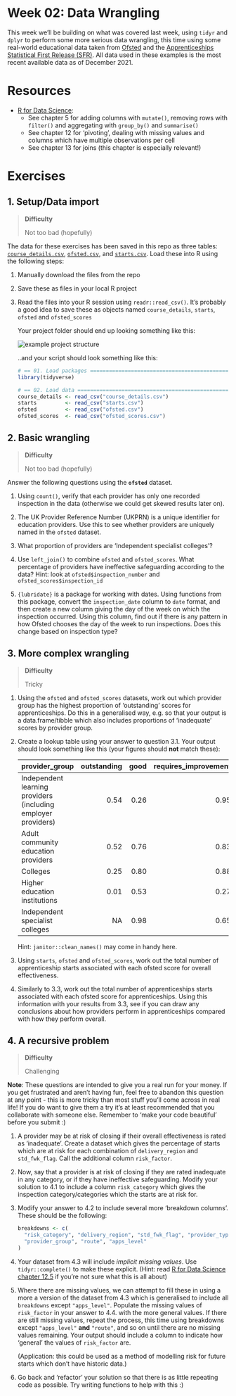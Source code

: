 
<!-- Please edit README.Rmd - not README.md -->

# Week 02: Data Wrangling

This week we’ll be building on what was covered last week, using `tidyr`
and `dplyr` to perform some more serious data wrangling, this time using
some real-world educational data taken from
[Ofsted](https://www.gov.uk/government/statistics/further-education-and-skills-inspections-and-outcomes-as-at-31-august-2021)
and the [Apprenticeships Statistical First Release
(SFR)](https://explore-education-statistics.service.gov.uk/find-statistics/apprenticeships-and-traineeships/2020-21#dataDownloads-1).
All data used in these examples is the most recent available data as of
December 2021.

# Resources

- [R for Data Science](https://r4ds.had.co.nz/transform.html):
  - See chapter 5 for adding columns with `mutate()`, removing rows with
    `filter()` and aggregating with `group_by()` and `summarise()`
  - See chapter 12 for ‘pivoting’, dealing with missing values and
    columns which have multiple observations per cell
  - See chapter 13 for joins (this chapter is especially relevant!)

# Exercises

## 1. Setup/Data import

<div>

> **Difficulty**
>
> Not too bad (hopefully)

</div>

The data for these exercises has been saved in this repo as three
tables: [`course_details.csv`](course_details.csv),
[`ofsted.csv`](ofsted.csv), and [`starts.csv`](starts.csv). Load these
into R using the following steps:

1.  Manually download the files from the repo

2.  Save these as files in your local R project

3.  Read the files into your R session using `readr::read_csv()`. It’s
    probably a good idea to save these as objects named
    `course_details`, `starts`, `ofsted` and `ofsted_scores`

    Your project folder should end up looking something like this:

    ![example project
    structure](project-structure-example.jpg "example project structure")

    ..and your script should look something like this:

    ``` r
    # == 01. Load packages =========================================================
    library(tidyverse)

    # == 02. Load data =============================================================
    course_details <- read_csv("course_details.csv")
    starts         <- read_csv("starts.csv")
    ofsted         <- read_csv("ofsted.csv")
    ofsted_scores  <- read_csv("ofsted_scores.csv")
    ```

## 2. Basic wrangling

<div>

> **Difficulty**
>
> Not too bad (hopefully)

</div>

Answer the following questions using the **`ofsted`** dataset.

1.  Using `count()`, verify that each provider has only one recorded
    inspection in the data (otherwise we could get skewed results later
    on).

2.  The UK Provider Reference Number (UKPRN) is a unique identifier for
    education providers. Use this to see whether providers are uniquely
    named in the `ofsted` dataset.

3.  What proportion of providers are ‘Independent specialist colleges’?

4.  Use `left_join()` to combine `ofsted` and `ofsted_scores`. What
    percentage of providers have ineffective safeguarding according to
    the data? Hint: look at `ofsted$inspection_number` and
    `ofsted_scores$inspection_id`

5.  `{lubridate}` is a package for working with dates. Using functions
    from this package, convert the `inspection_date` column to `date`
    format, and then create a new column giving the day of the week on
    which the inspection occurred. Using this column, find out if there
    is any pattern in how Ofsted chooses the day of the week to run
    inspections. Does this change based on inspection type?

## 3. More complex wrangling

<div>

> **Difficulty**
>
> Tricky

</div>

1.  Using the `ofsted` and `ofsted_scores` datasets, work out which
    provider group has the highest proportion of ‘outstanding’ scores
    for apprenticeships. Do this in a generalised way, e.g. so that your
    output is a data.frame/tibble which also includes proportions of
    ‘inadequate’ scores by provider group.

2.  Create a lookup table using your answer to question 3.1. Your output
    should look something like this (your figures should **not** match
    these):

    | provider_group                                                | outstanding | good | requires_improvement | inadequate |
    |:--------------------------------------------------------------|------------:|-----:|---------------------:|-----------:|
    | Independent learning providers (including employer providers) |        0.54 | 0.26 |                 0.95 |       0.40 |
    | Adult community education providers                           |        0.52 | 0.76 |                 0.83 |         NA |
    | Colleges                                                      |        0.25 | 0.80 |                 0.88 |       0.39 |
    | Higher education institutions                                 |        0.01 | 0.53 |                 0.27 |         NA |
    | Independent specialist colleges                               |          NA | 0.98 |                 0.65 |       0.99 |

    Hint: `janitor::clean_names()` may come in handy here.

3.  Using `starts`, `ofsted` and `ofsted_scores`, work out the total
    number of apprenticeship starts associated with each ofsted score
    for overall effectiveness.

4.  Similarly to 3.3, work out the total number of apprenticeships
    starts associated with each ofsted score for apprenticeships. Using
    this information with your results from 3.3, see if you can draw any
    conclusions about how providers perform in apprenticeships compared
    with how they perform overall.

## 4. A recursive problem

<div>

> **Difficulty**
>
> Challenging

</div>

**Note**: These questions are intended to give you a real run for your
money. If you get frustrated and aren’t having fun, feel free to abandon
this question at any point - this is more tricky than most stuff you’ll
come across in real life! If you do want to give them a try it’s at
least recommended that you collaborate with someone else. Remember to
‘make your code beautiful’ before you submit :)

1.  A provider may be at risk of closing if their overall effectiveness
    is rated as ‘inadequate’. Create a dataset which gives the
    percentage of starts which are at risk for each combination of
    `delivery_region` and `std_fwk_flag`. Call the additional column
    `risk_factor`.

2.  Now, say that a provider is at risk of closing if they are rated
    inadequate in any category, or if they have ineffective
    safeguarding. Modify your solution to 4.1 to include a column
    `risk_category` which gives the inspection category/categories which
    the starts are at risk for.

3.  Modify your answer to 4.2 to include several more ‘breakdown
    columns’. These should be the following:

    ``` r
    breakdowns <- c(
      "risk_category", "delivery_region", "std_fwk_flag", "provider_type", 
      "provider_group", "route", "apps_level"
    )
    ```

4.  Your dataset from 4.3 will include *implicit missing values*. Use
    `tidyr::complete()` to make these explicit. (Hint: read [R for Data
    Science chapter
    12.5](https://r4ds.had.co.nz/tidy-data.html?q=complete#missing-values-3)
    if you’re not sure what this is all about)

5.  Where there are missing values, we can attempt to fill these in
    using a more a version of the dataset from 4.3 which is generalised
    to include all `breakdowns` except `"apps_level"`. Populate the
    missing values of `risk_factor` in your answer to 4.4. with the more
    general values. If there are still missing values, repeat the
    process, this time using breakdowns except `"apps_level"` **and**
    `"route"`, and so on until there are no missing values remaining.
    Your output should include a column to indicate how ‘general’ the
    values of `risk_factor` are.

    (Application: this could be used as a method of modelling risk for
    future starts which don’t have historic data.)

6.  Go back and ‘refactor’ your solution so that there is as little
    repeating code as possible. Try writing functions to help with this
    :)
